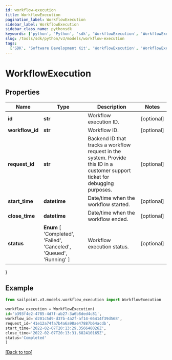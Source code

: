 ```yaml
---
id: workflow-execution
title: WorkflowExecution
pagination_label: WorkflowExecution
sidebar_label: WorkflowExecution
sidebar_class_name: pythonsdk
keywords: ['python', 'Python', 'sdk', 'WorkflowExecution', 'WorkflowExecution']
slug: /tools/sdk/python/v3/models/workflow-execution
tags:
  ['SDK', 'Software Development Kit', 'WorkflowExecution', 'WorkflowExecution']
---
```


# WorkflowExecution

## Properties

| Name | Type | Description | Notes |
| --- | --- | --- | --- |
| **id** | **str** | Workflow execution ID. | [optional] |
| **workflow_id** | **str** | Workflow ID. | [optional] |
| **request_id** | **str** | Backend ID that tracks a workflow request in the system. Provide this ID in a customer support ticket for debugging purposes. | [optional] |
| **start_time** | **datetime** | Date/time when the workflow started. | [optional] |
| **close_time** | **datetime** | Date/time when the workflow ended. | [optional] |
| **status** | **Enum** [ 'Completed', 'Failed', 'Canceled', 'Queued', 'Running' ] | Workflow execution status. | [optional] |

}

## Example

```python
from sailpoint.v3.models.workflow_execution import WorkflowExecution

workflow_execution = WorkflowExecution(
id='b393f4e2-4785-4d7f-ab27-3a6b8ded4c81',
workflow_id='d201c5d9-d37b-4a2f-af14-66414f39d568',
request_id='41e12a74fa7b4a6a98ae47887b64acdb',
start_time='2022-02-07T20:13:29.356648026Z',
close_time='2022-02-07T20:13:31.682410165Z',
status='Completed'
)

```

[[Back to top]](#)
